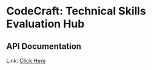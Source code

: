 # CodeCraft: Technical Skills Evaluation Hub


## API Documentation

Link: [Click Here](https://documenter.getpostman.com/view/10745983/2sA3JQ5fKP)
